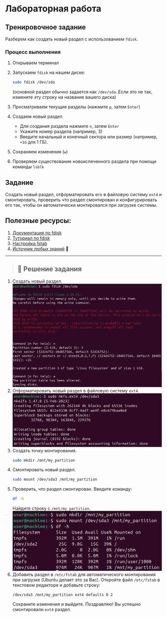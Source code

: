 # Лабораторная работа

## Тренировочное задание

Разберем как создать новый раздел с использованием `fdisk`.

### Процесс выполнения

1. Открываем терминал
2. Запускаем `fdisk` на нашем диске:

   ```bash
   sudo fdisk /dev/sda
   ```

   (основной раздел обычно задается как `/dev/sda`. Если это не так, измените эту строку на название вашего диска)
3. Просматриваем текущие разделы (нажмите `p`, затем `Enter`)
4. Создаем новый раздел

   - Для создания раздела нажмите  `n`, затем `Enter`
   - Укажите номер раздела (например, 3)
   - Введите начальный и конечный сектора или размер (например, `+1G` для 1 ГБ).
5. Сохраняем изменения (`w`)
6. Проверяем существование новоиспеченного раздела при помощи команды `lsblk`

## Задание

Создать новый раздел, отформатировать его в файловую систему `ext4` и смонтировать, проверить что раздел смонтирован и конфигурировать его так, чтобы он автоматически монтировался при загрузке системы.

## Полезные ресурсы:

1. [Документация по fdisk](https://man7.org/linux/man-pages/man8/fdisk.8.html)
2. [Туториал по fdisk](https://linuxize.com/post/fdisk-command-in-linux/)
3. [Настройка fstab](https://wiki.archlinux.org/title/fstab)
4. [Источник любых знаний](https://google.com) 🐧

---

> ## 🥽 Решение задания

1. Создать новый раздел.
   ![Создание раздела](assets/partition_creation.png)
2. Отформатировать новый раздел в файловую систему `ext4`.
   ![Форматирование](assets/formatting.png)
3. Создать точку монтирования.
   ```bash
   sudo mkdir /mnt/my_partition
   ```
4. Смонтировать новый раздел.
   ```bash
   sudo mount /dev/sda3 /mnt/my_partition
   ```
5. Проверить, что раздел смонтирован.
   Введите команду:
   ```bash
   df -h
   ```
   Найдите строку с `/mnt/my_partition`.
   ![Монтирование](assets/mounting.png)
6. Добавить раздел в `/etc/fstab` для автоматического монтирования при загрузке (Ubuntu делает это за Вас).
   Откройте файл `/etc/fstab` в текстовом редакторе и добавьте строку:
   ```
   /dev/sda3 /mnt/my_partition ext4 defaults 0 2
   ```
   Сохраните изменения и выйдите.
   Поздравляю! Вы успешно смонтировали `ext4` раздел.
